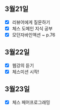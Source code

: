 ## 3월21일

- [x] 리뷰어에게 질문하기
- [x] 체스 도메인 지식 공부
- [x] 모던자바인액션 ~ p.76 

## 3월22일

- [x] 웹강의 듣기
- [x] 체스미션 시작!

## 3월23일

- [x] 체스 페어프로그래밍
